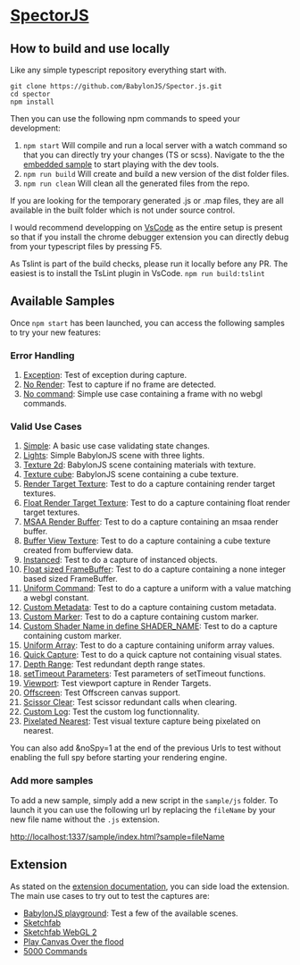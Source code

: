 [SpectorJS](../readme.md)
=========

## How to build and use locally
Like any simple typescript repository everything start with.

```
git clone https://github.com/BabylonJS/Spector.js.git
cd spector
npm install
```

Then you can use the following npm commands to speed your development:
1. ```npm start``` Will compile and run a local server with a watch command so that you can directly try your changes (TS or scss). Navigate to the the [embedded sample](http://localhost:1337/sample/index.html) to start playing with the dev tools.
2. ```npm run build``` Will create and build a new version of the dist folder files.
3. ```npm run clean``` Will clean all the generated files from the repo.

If you are looking for the temporary generated .js or .map files, they are all available in the built folder which is not under source control.

I would recommend developping on [VsCode](https://code.visualstudio.com/) as the entire setup is present so that if you install the chrome debugger extension you can directly debug from your typescript files by pressing F5.

As Tslint is part of the build checks, please run it locally before any PR. The easiest is to install the TsLint plugin in VsCode.
```npm run build:tslint```

## Available Samples
Once ```npm start``` has been launched, you can access the following samples to try your new features:

### Error Handling
1. [Exception](http://localhost:1337/sample/index.html?sample=lightsException): Test of exception during capture.
2. [No Render](http://localhost:1337/sample/index.html?sample=lightsNoRender): Test to capture if no frame are detected.
3. [No command](http://localhost:1337/sample/index.html?sample=simpleNoCommand): Simple use case containing a frame with no webgl commands.

### Valid Use Cases
1. [Simple](http://localhost:1337/sample/index.html?sample=simple): A basic use case validating state changes.
2. [Lights](http://localhost:1337/sample/index.html?sample=lights): Simple BabylonJS scene with three lights.
3. [Texture 2d](http://localhost:1337/sample/index.html?sample=texture2d): BabylonJS scene containing materials with texture.
4. [Texture cube](http://localhost:1337/sample/index.html?sample=textureCube): BabylonJS scene containing a cube texture.
5. [Render Target Texture](http://localhost:1337/sample/index.html?sample=renderTargetTexture): Test to do a capture containing render target textures.
6. [Float Render Target Texture](http://localhost:1337/sample/index.html?sample=floatRenderTargetTexture): Test to do a capture containing float render target textures.
7. [MSAA Render Buffer](http://localhost:1337/sample/index.html?sample=msaaRenderBuffer): Test to do a capture containing an msaa render buffer.
8. [Buffer View Texture](http://localhost:1337/sample/index.html?sample=bufferViewTexture): Test to do a capture containing a cube texture created from bufferview data.
9. [Instanced](http://localhost:1337/sample/index.html?sample=instanced): Test to do a capture of instanced objects.
10. [Float sized FrameBuffer](http://localhost:1337/sample/index.html?sample=floatSizedFrameBuffer): Test to do a capture containing a none integer based sized FrameBuffer.
11. [Uniform Command](http://localhost:1337/sample/index.html?sample=uniformCommand): Test to do a capture a uniform with a value matching a webgl constant.
12. [Custom Metadata](http://localhost:1337/sample/index.html?sample=customMetadata): Test to do a capture containing custom metadata.
13. [Custom Marker](http://localhost:1337/sample/index.html?sample=customMarker): Test to do a capture containing custom marker.
14. [Custom Shader Name in define SHADER_NAME](http://localhost:1337/sample/index.html?sample=customShaderName): Test to do a capture containing custom marker.
15. [Uniform Array](http://localhost:1337/sample/index.html?sample=uniformArray): Test to do a capture containing uniform array values.
16. [Quick Capture](http://localhost:1337/sample/index.html?sample=quickCapture): Test to do a quick capture not containing visual states.
17. [Depth Range](http://localhost:1337/sample/index.html?sample=depthRange): Test redundant depth range states.
18. [setTimeout Parameters](http://localhost:1337/sample/index.html?sample=setTimeout): Test parameters of setTimeout functions.
19. [Viewport](http://localhost:1337/sample/index.html?sample=viewPort): Test viewport capture in Render Targets.
20. [Offscreen](http://localhost:1337/sample/index.html?sample=offscreen): Test Offscreen canvas support.
21. [Scissor Clear](http://localhost:1337/sample/index.html?sample=scissorClear): Test scissor redundant calls when clearing.
22. [Custom Log](http://localhost:1337/sample/index.html?sample=customLog): Test the custom log functionnality.
22. [Pixelated Nearest](http://localhost:1337/sample/index.html?sample=texturePixelated): Test visual texture capture being pixelated on nearest.

You can also add &noSpy=1 at the end of the previous Urls to test without enabling the full spy before starting your rendering engine.

### Add more samples
To add a new sample, simply add a new script in the ```sample/js``` folder. To launch it you can use the following url by replacing the ```fileName``` by your new file name without the ```.js``` extension.

[http://localhost:1337/sample/index.html?sample=fileName](http://localhost:1337/sample/index.html?sample=fileName)

## Extension
As stated on the [extension documentation](extension.md), you can side load the extension. The main use cases to try out to test the captures are:

- [BabylonJS playground](http://www.babylonjs-playground.com/): Test a few of the available scenes.
- [Sketchfab](https://sketchfab.com/models/09f6d0e4d611421bbd53d35f1ef013ec)
- [Sketchfab WebGL 2](https://sketchfab.com/models/4d9f1a93a4a04b08aec30a8f2f9c6fa2?webgl2=1)
- [Play Canvas Over the flood](https://playcanv.as/e/p/44MRmJRU/)
- [5000 Commands](http://marcinignac.com/experiments/deferred-rendering/demo/)
